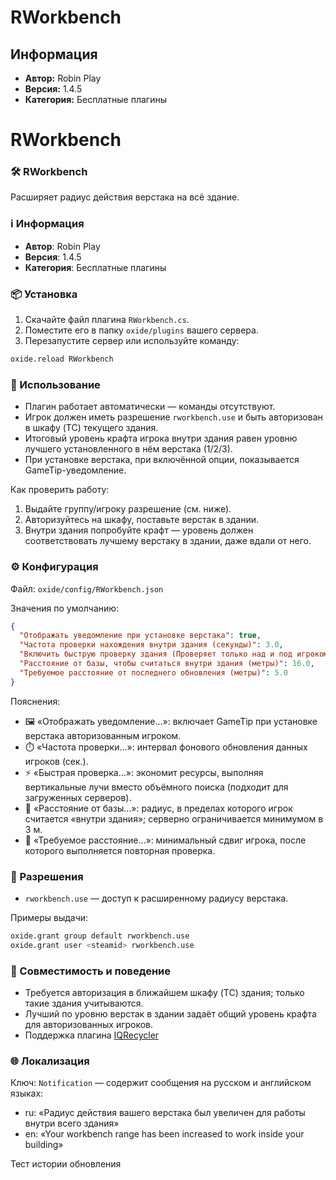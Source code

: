 # RWorkbench

## Информация
- **Автор:** Robin Play
- **Версия:** 1.4.5
- **Категория:** Бесплатные плагины

# RWorkbench

### 🛠️ RWorkbench

Расширяет радиус действия верстака на всё здание.

### ℹ️ Информация
- **Автор**: Robin Play
- **Версия**: 1.4.5
- **Категория**: Бесплатные плагины

### 📦 Установка
1. Скачайте файл плагина `RWorkbench.cs`.
2. Поместите его в папку `oxide/plugins` вашего сервера.
3. Перезапустите сервер или используйте команду:

```bash
oxide.reload RWorkbench
```

### 🧰 Использование
- Плагин работает автоматически — команды отсутствуют.
- Игрок должен иметь разрешение `rworkbench.use` и быть авторизован в шкафу (TC) текущего здания.
- Итоговый уровень крафта игрока внутри здания равен уровню лучшего установленного в нём верстака (1/2/3).
- При установке верстака, при включённой опции, показывается GameTip-уведомление.

Как проверить работу:
1. Выдайте группу/игроку разрешение (см. ниже).
2. Авторизуйтесь на шкафу, поставьте верстак в здании.
3. Внутри здания попробуйте крафт — уровень должен соответствовать лучшему верстаку в здании, даже вдали от него.

### ⚙️ Конфигурация
Файл: `oxide/config/RWorkbench.json`

Значения по умолчанию:

```json
{
  "Отображать уведомление при установке верстака": true,
  "Частота проверки нахождения внутри здания (секунды)": 3.0,
  "Включить быструю проверку здания (Проверяет только над и под игроком)": false,
  "Расстояние от базы, чтобы считаться внутри здания (метры)": 16.0,
  "Требуемое расстояние от последнего обновления (метры)": 5.0
}
```

Пояснения:
- 🖼️ «Отображать уведомление…»: включает GameTip при установке верстака авторизованным игроком.
- ⏱️ «Частота проверки…»: интервал фонового обновления данных игроков (сек.).
- ⚡ «Быстрая проверка…»: экономит ресурсы, выполняя вертикальные лучи вместо объёмного поиска (подходит для загруженных серверов).
- 📏 «Расстояние от базы…»: радиус, в пределах которого игрок считается «внутри здания»; серверно ограничивается минимумом в 3 м.
- 🚶 «Требуемое расстояние…»: минимальный сдвиг игрока, после которого выполняется повторная проверка.

### 🔐 Разрешения
- `rworkbench.use` — доступ к расширенному радиусу верстака.

Примеры выдачи:

```bash
oxide.grant group default rworkbench.use
oxide.grant user <steamid> rworkbench.use
```

### 🧩 Совместимость и поведение
- Требуется авторизация в ближайшем шкафу (TC) здания; только такие здания учитываются.
- Лучший по уровню верстак в здании задаёт общий уровень крафта для авторизованных игроков.
- Поддержка плагина [IQRecycler](https://skyplugins.ru/resources/iqrecycler.248)

### 🌐 Локализация
Ключ: `Notification` — содержит сообщения на русском и английском языках:
- ru: «Радиус действия вашего верстака был увеличен для работы внутри всего здания»
- en: «Your workbench range has been increased to work inside your building»



Тест истории обновления
